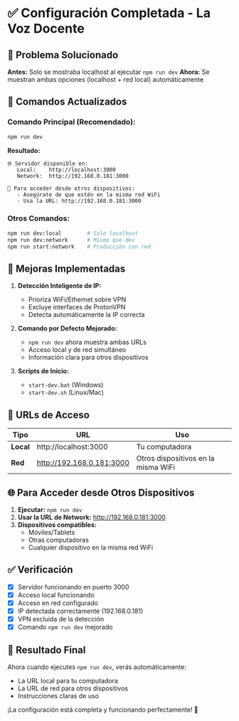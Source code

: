 # ✅ Configuración Completada - La Voz Docente

## 🎯 **Problema Solucionado**

**Antes:** Solo se mostraba localhost al ejecutar `npm run dev`
**Ahora:** Se muestran ambas opciones (localhost + red local) automáticamente

## 🚀 **Comandos Actualizados**

### Comando Principal (Recomendado):
```bash
npm run dev
```
**Resultado:**
```
🌐 Servidor disponible en:
   Local:    http://localhost:3000
   Network:  http://192.168.0.181:3000

📱 Para acceder desde otros dispositivos:
   - Asegúrate de que estén en la misma red WiFi
   - Usa la URL: http://192.168.0.181:3000
```

### Otros Comandos:
```bash
npm run dev:local        # Solo localhost
npm run dev:network      # Mismo que dev
npm run start:network    # Producción con red
```

## 🔧 **Mejoras Implementadas**

1. **Detección Inteligente de IP:**
   - Prioriza WiFi/Ethernet sobre VPN
   - Excluye interfaces de ProtonVPN
   - Detecta automáticamente la IP correcta

2. **Comando por Defecto Mejorado:**
   - `npm run dev` ahora muestra ambas URLs
   - Acceso local y de red simultáneo
   - Información clara para otros dispositivos

3. **Scripts de Inicio:**
   - `start-dev.bat` (Windows)
   - `start-dev.sh` (Linux/Mac)

## 📱 **URLs de Acceso**

| Tipo | URL | Uso |
|------|-----|-----|
| **Local** | http://localhost:3000 | Tu computadora |
| **Red** | http://192.168.0.181:3000 | Otros dispositivos en la misma WiFi |

## 🌐 **Para Acceder desde Otros Dispositivos**

1. **Ejecutar:** `npm run dev`
2. **Usar la URL de Network:** http://192.168.0.181:3000
3. **Dispositivos compatibles:**
   - Móviles/Tablets
   - Otras computadoras
   - Cualquier dispositivo en la misma red WiFi

## ✅ **Verificación**

- [x] Servidor funcionando en puerto 3000
- [x] Acceso local funcionando
- [x] Acceso en red configurado
- [x] IP detectada correctamente (192.168.0.181)
- [x] VPN excluida de la detección
- [x] Comando `npm run dev` mejorado

## 🎉 **Resultado Final**

Ahora cuando ejecutes `npm run dev`, verás automáticamente:
- La URL local para tu computadora
- La URL de red para otros dispositivos
- Instrucciones claras de uso

¡La configuración está completa y funcionando perfectamente! 🚀





